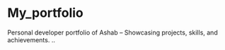 # My_portfolio
 Personal developer portfolio of Ashab – Showcasing projects, skills, and achievements. 
 ..

  
